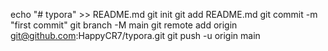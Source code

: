 echo "# typora" >> README.md
git init
git add README.md
git commit -m "first commit"
git branch -M main
git remote add origin git@github.com:HappyCR7/typora.git
git push -u origin main
